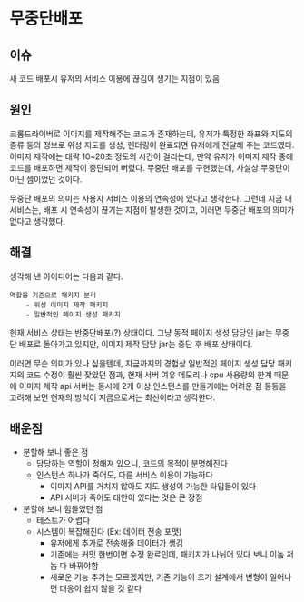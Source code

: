 # 무중단배포
## 이슈
새 코드 배포시 유저의 서비스 이용에 끊김이 생기는 지점이 있음

## 원인
크롬드라이버로 이미지를 제작해주는 코드가 존재하는데, 유저가 특정한 좌표와 지도의 종류 등의 정보로 위성 지도를 생성, 렌더링이 완료되면 유저에게 전달해 주는 코드였다.
이미지 제작에는 대략 10~20초 정도의 시간이 걸리는데, 만약 유저가 이미지 제작 중에 코드를 배포하면 제작이 중단되어 버렸다. 무중단 배포를 구현했는데, 사실상 무중단이 아닌 셈이었던 것이다.

무중단 배포의 의미는 사용자 서비스 이용의 연속성에 있다고 생각한다.
그런데 지금 내 서비스는, 배포 시 연속성이 끊기는 지점이 발생한 것이고,
이러면 무중단 배포의 의미가 없다고 생각했다.

## 해결
생각해 낸 아이디어는 다음과 같다.

```
역할을 기준으로 패키지 분리
    - 위성 이미지 제작 패키지
    - 일반적인 페이지 생성 패키지
```


현재 서비스 상태는 반중단배포(?) 상태이다.
그냥 동적 페이지 생성 담당인 jar는 무중단 배포로 돌아가고 있지만, 이미지 제작 담당 jar는 중단 후 배포 상태이다. 


이러면 무슨 의미가 있나 싶을텐데, 지금까지의 경험상 일반적인 페이지 생성 담당 패키지의 코드 수정이 훨씬 잦았던 점과, 현재 서버 여유 메모리나 cpu 사용량의 한계 때문에 이미지 제작 api 서버는 동시에 2개 이상 인스턴스를 만들기에는 어려운 점 등등을 고려해 보면 현재의 방식이 지금으로서는 최선이라고 생각한다. 

## 배운점
- 분할해 보니 좋은 점
    - 담당하는 역할이 정해져 있으니, 코드의 목적이 분명해진다
    - 인스턴스 하나가 죽어도, 다른 서비스 이용이 가능하다
        - 이미지 API를 거치지 않아도 지도 생성이 가능한 타입들이 있다
        - API 서버가 죽어도 대안이 있다는 것은 큰 장점 
- 분할해 보니 힘들었던 점
    - 테스트가 어렵다
    - 시스템이 복잡해진다 (Ex: 데이터 전송 포맷)
        - 유저에게 추가로 전송해줄 데이터가 생김
        - 기존에는 커밋 한번이면 수정 완료인데, 패키지가 나뉘어 있다 보니 이놈 저놈 다 바꿔야함
        - 새로운 기능 추가는 모르겠지만, 기존 기능이 초기 설계에서 변형이 일어나면 대응이 쉽지 않을 것 같다